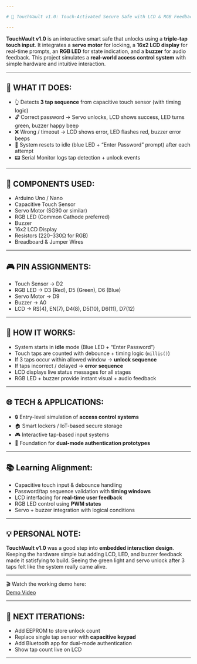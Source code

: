 ```yaml
---

# 🔐 TouchVault v1.0: Touch-Activated Secure Safe with LCD & RGB Feedback 📟🔧

---
```


**TouchVault v1.0** is an interactive smart safe that unlocks using a **triple-tap touch input**. It integrates a **servo motor** for locking, a **16x2 LCD display** for real-time prompts, an **RGB LED** for state indication, and a **buzzer** for audio feedback. This project simulates a **real-world access control system** with simple hardware and intuitive interaction.  

---

🔑 WHAT IT DOES:  
----------------  

- 👆 Detects **3 tap sequence** from capacitive touch sensor (with timing logic)  
- 🔓 Correct password → Servo unlocks, LCD shows success, LED turns green, buzzer happy beep  
- ❌ Wrong / timeout → LCD shows error, LED flashes red, buzzer error beeps  
- 🔄 System resets to idle (blue LED + “Enter Password” prompt) after each attempt  
- 📟 Serial Monitor logs tap detection + unlock events  

---

🧰 COMPONENTS USED:  
--------------------  
- Arduino Uno / Nano  
- Capacitive Touch Sensor  
- Servo Motor (SG90 or similar)  
- RGB LED (Common Cathode preferred)  
- Buzzer  
- 16x2 LCD Display  
- Resistors (220–330Ω for RGB)  
- Breadboard & Jumper Wires  

---

🎮 PIN ASSIGNMENTS:  
--------------------  
- Touch Sensor → D2  
- RGB LED → D3 (Red), D5 (Green), D6 (Blue)  
- Servo Motor → D9  
- Buzzer → A0  
- LCD → RS(4), EN(7), D4(8), D5(10), D6(11), D7(12)  

---

🧠 HOW IT WORKS:  
-----------------  
- System starts in **idle** mode (Blue LED + “Enter Password”)  
- Touch taps are counted with debounce + timing logic (`millis()`)  
- If 3 taps occur within allowed window → **unlock sequence**  
- If taps incorrect / delayed → **error sequence**  
- LCD displays live status messages for all stages  
- RGB LED + buzzer provide instant visual + audio feedback  

---

🌐 TECH & APPLICATIONS:  
------------------------  
- 🔒 Entry-level simulation of **access control systems**  
- 🏠 Smart lockers / IoT-based secure storage  
- 🎮 Interactive tap-based input systems  
- 📡 Foundation for **dual-mode authentication prototypes**  

---

📚 Learning Alignment:  
-----------------------  
- Capacitive touch input & debounce handling  
- Password/tap sequence validation with **timing windows**  
- LCD interfacing for **real-time user feedback**  
- RGB LED control using **PWM states**  
- Servo + buzzer integration with logical conditions  

---

💡 PERSONAL NOTE:  
------------------  
**TouchVault v1.0** was a good step into **embedded interaction design**. Keeping the hardware simple but adding LCD, LED, and buzzer feedback made it satisfying to build. Seeing the green light and servo unlock after 3 taps felt like the system really came alive. 

---

🎬 Watch the working demo here:  
[Demo Video](https://youtu.be/CscJnCIo-dE)

---

🚀 NEXT ITERATIONS:  
---------------------  
- Add EEPROM to store unlock count  
- Replace single tap sensor with **capacitive keypad**  
- Add Bluetooth app for dual-mode authentication  
- Show tap count live on LCD  

---

